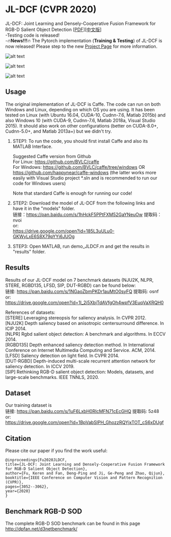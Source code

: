 # JL-DCF (CVPR 2020)
JL-DCF: Joint Learning and Densely-Cooperative Fusion Framework for RGB-D Salient Object Detection [[PDF](https://openaccess.thecvf.com/content_CVPR_2020/papers/Fu_JL-DCF_Joint_Learning_and_Densely-Cooperative_Fusion_Framework_for_RGB-D_Salient_CVPR_2020_paper.pdf)][[中文版](http://dpfan.net/wp-content/uploads/cvpr2020JLDCF_CameraReady_Chinese_final.pdf)]   
-Testing code is released!  
-:fire:**News!!!**:fire: The Pytorch implementation (**Training & Testing**) of JL-DCF is now released! Please step to the new [Project Page](https://github.com/jiangyao-scu/JL-DCF-pytorch) for more information.

![alt text](./figures/JL-DCF_framework.png)

![alt text](./figures/JL-DCF_visual_comparisons.png)

![alt text](./figures/JL-DCF_results.png)
## Usage
The original implementation of JL-DCF is Caffe. The code can run on both Windows and Linux, depending on which OS you are using. It has been tested on Linux (with Ubuntu 16.04, CUDA-10, Cudnn-7.6, Matlab 2015b) and also Windows 10 (with CUDA-9, Cudnn-7.6, Matlab 2018a, Visual Studio 2015). It should also work on other configurations (better on CUDA-8.0+, Cudnn-5.0+, and Matlab 2013a+) but we didn't try.

1. STEP1: To run the code, you should first install Caffe and also its MATLAB Interface. 

    Suggested Caffe version from Github  
    For Linux: https://github.com/BVLC/caffe  
    For Windows: https://github.com/BVLC/caffe/tree/windows OR https://github.com/happynear/caffe-windows (the latter works more easily with Visual Studio project *.sln and is recommended to run our code for Windows users)  

    Note that standard Caffe is enough for running our code! 

2. STEP2: Download the model of JL-DCF from the following links and have it in the "models" folder.  
    链接：https://pan.baidu.com/s/1hHckF5PPtFXM52GaYNeuOw 提取码：nvoi  
    or:  
    https://drive.google.com/open?id=185L3uULu0-GKWyLxE6S8X79pYYj6JUOg  


3. STEP3: Open MATLAB, run demo_JLDCF.m and get the results in "results" folder.

## Results  
Results of our JL-DCF model on 7 benchmark datasets (NJU2K, NLPR, STERE, RGBD135, LFSD, SIP, DUT-RGBD) can be found below:  
链接: https://pan.baidu.com/s/1NGaoZbmPKDr1auMtO0syFQ 提取码: osnf  
or:  
https://drive.google.com/open?id=1I_2i5XbjTdAVfgOh4wpfV3EuqVaXRQH0

References of datasets:  
  [STERE] Leveraging stereopsis for saliency analysis. In CVPR 2012.  
  [NJU2K] Depth saliency based on anisotropic centersurround difference. In ICIP 2014.  
  [NLPR] Rgbd salient object detection: A benchmark and algorithms. In ECCV 2014.  
  [RGBD135] Depth enhanced saliency detection method. In International Conference on Internet Multimedia Computing and Service. ACM, 2014.  
  [LFSD] Saliency detection on light field. In CVPR 2014.  
  [DUT-RGBD] Depth-induced multi-scale recurrent attention network for saliency detection. In ICCV 2019.  
  [SIP] Rethinking RGB-D salient object detection: Models, datasets, and large-scale benchmarks. IEEE TNNLS, 2020.  

## Dataset
Our training dataset is  
链接: https://pan.baidu.com/s/1uF6LxbH0RIcMFN71cEcGHQ 提取码: 5z48  
or:  
https://drive.google.com/open?id=1BpVabSlPH_GhozzRQYjxTOT_cS6xDUgf

## Citation
Please cite our paper if you find the work useful: 

	@inproceedings{Fu2020JLDCF,
  	title={JL-DCF: Joint Learning and Densely-Cooperative Fusion Framework for RGB-D Salient Object Detection},
  	author={Fu, Keren and Fan, Deng-Ping and Ji, Ge-Peng and Zhao, Qijun},
  	booktitle={IEEE Conference on Computer Vision and Pattern Recognition (CVPR)},
  	pages={3052--3062},
  	year={2020}
	}
  
## Benchmark RGB-D SOD
The complete RGB-D SOD benchmark can be found in this page  
http://dpfan.net/d3netbenchmark/
